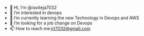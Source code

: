 - 👋 Hi, I’m @raviteja7032
- 👀 I’m interested in devops
- 🌱 I’m currently learning the new Technology in Devops and AWS
- 💞️ I’m looking for a job change on Devops
- 📫 How to reach me:jrt7032@gmail.com

<!---
raviteja7032/raviteja7032 is a ✨ special ✨ repository because its `README.md` (this file) appears on your GitHub profile.
You can click the Preview link to take a look at your changes.
--->
